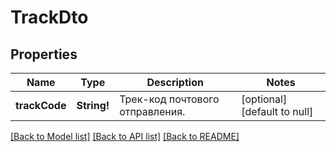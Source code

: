 # TrackDto

## Properties
Name | Type | Description | Notes
------------ | ------------- | ------------- | -------------
**trackCode** | **String!** | Трек-код почтового отправления. | [optional] [default to null]

[[Back to Model list]](../README.md#documentation-for-models) [[Back to API list]](../README.md#documentation-for-api-endpoints) [[Back to README]](../README.md)


